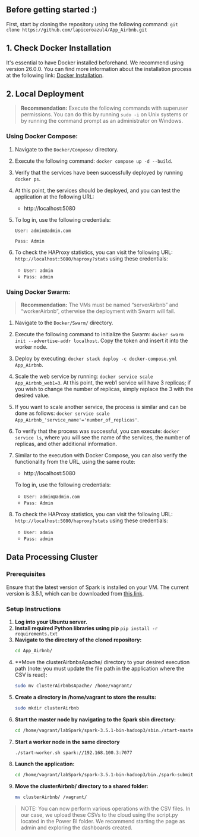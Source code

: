 ## Before getting started :)
First, start by cloning the repository using the following command:
`git clone https://github.com/lapiceroazul4/App_Airbnb.git`

## 1. Check Docker Installation

It's essential to have Docker installed beforehand. We recommend using version 26.0.0. You can find more information about the installation process at the following link: [Docker Installation](https://docs.docker.com/engine/install/).

## 2. Local Deployment

> **Recommendation:** Execute the following commands with superuser permissions. You can do this by running `sudo -i` on Unix systems or by running the command prompt as an administrator on Windows.

### Using Docker Compose:

1. Navigate to the `Docker/Compose/` directory.
2. Execute the following command: `docker compose up -d --build`.
3. Verify that the services have been successfully deployed by running `docker ps`.
4. At this point, the services should be deployed, and you can test the application at the following URL:
    - http://localhost:5080
5. To log in, use the following credentials:
   
   `User: admin@admin.com`
   
   `Pass: Admin`
   
6. To check the HAProxy statistics, you can visit the following URL: `http://localhost:5080/haproxy?stats` using these credentials:
   - `User: admin`
   - `Pass: admin`

### Using Docker Swarm:
> **Recommendation:** The VMs must be named “serverAirbnb” and “workerAirbnb”, otherwise the deployment with Swarm will fail.

1. Navigate to the `Docker/Swarm/` directory.
2. Execute the following command to initialize the Swarm: `docker swarm init --advertise-addr localhost`. Copy the token and insert it into the worker node.
3. Deploy by executing: `docker stack deploy -c docker-compose.yml App_Airbnb`.
4. Scale the web service by running: `docker service scale App_Airbnb_web1=3`. At this point, the web1 service will have 3 replicas; if you wish to change the number of replicas, simply replace the 3 with the desired value.
5. If you want to scale another service, the process is similar and can be done as follows: `docker service scale App_Airbnb_'service_name'='number_of_replicas'`.
6. To verify that the process was successful, you can execute: `docker service ls`, where you will see the name of the services, the number of replicas, and other additional information.
7. Similar to the execution with Docker Compose, you can also verify the functionality from the URL, using the same route:
   - http://localhost:5080
   
   To log in, use the following credentials:
   
   - `User: admin@admin.com`
   - `Pass: Admin`
8. To check the HAProxy statistics, you can visit the following URL: `http://localhost:5080/haproxy?stats` using these credentials:
   - `User: admin`
   - `Pass: admin`

## Data Processing Cluster

### Prerequisites

Ensure that the latest version of Spark is installed on your VM. The current version is 3.5.1, which can be downloaded from [this link](https://dlcdn.apache.org/spark/spark-3.5.1/spark-3.5.1-bin-hadoop3.tgz).

### Setup Instructions

1. **Log into your Ubuntu server.**
2. **Install required Python libraries using pip** `pip install -r requirements.txt` 
3. **Navigate to the directory of the cloned repository:**
   ```bash
   cd App_Airbnb/
4. **Move the clusterAirbnbsApache/ directory to your desired execution path (note: you must update the file path in the application where the CSV is read):
   ```bash
   sudo mv clusterAirbnbsApache/ /home/vagrant/
5. **Create a directory in /home/vagrant to store the results:**
   ```bash
   sudo mkdir clusterAirbnb
6. **Start the master node by navigating to the Spark sbin directory:**
    ```bash
    cd /home/vagrant/labSpark/spark-3.5.1-bin-hadoop3/sbin./start-master.sh
7. **Start a worker node in the same directory**
   ```bash
   ./start-worker.sh spark://192.168.100.3:7077
8. **Launch the application:**
   ```bash
   cd /home/vagrant/labSpark/spark-3.5.1-bin-hadoop3/bin./spark-submit --master spark://192.168.100.3:7077 --conf        ./spark.executor.memory=1g /home/vagrant/clusterAirbnbsApache/appReservas.py
9. **Move the clusterAirbnb/ directory to a shared folder:**
   ```bash
   mv clusterAirbnb/ /vagrant/ 
> NOTE: You can now perform various operations with the CSV files. In our case, we upload these CSVs to the cloud using the script.py located in the Power BI folder. We recommend starting the page as admin and exploring the dashboards created.

